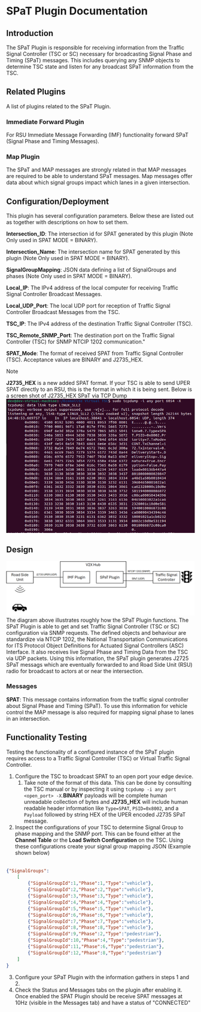 # SPaT Plugin Documentation

## Introduction

The SPaT Plugin is responsible for receiving information from the Traffic Signal Controller (TSC or SC) necessary for broadcasting Signal Phase and Timing (SPaT) messages. This includes querying any SNMP objects to determine TSC state and listen for any broadcast SPaT information from the TSC.

## Related Plugins

A list of plugins related to the SPaT Plugin.

### Immediate Forward Plugin

For RSU Immediate Message Forwarding (IMF) functionality forward SPaT (Signal Phase and Timing Messages).

### Map Plugin

The SPaT and MAP messages are strongly related in that MAP messages are required to be able to understand SPaT messages. Map
messages offer data about which signal groups impact which lanes in a given intersection.

## Configuration/Deployment

This plugin has several configuration parameters. Below these are listed out as together with descriptions on how to set them.

**Intersection_ID**: The intersection id for SPAT generated by this plugin (Note Only used in SPAT MODE = BINARY).

**Intersection_Name**: The intersection name for SPAT generated by this plugin (Note Only used in SPAT MODE = BINARY).

**SignalGroupMapping**: JSON data defining a list of SignalGroups and phases (Note Only used in SPAT MODE = BINARY).

**Local_IP**: The IPv4 address of the local computer for receiving Traffic Signal Controller Broadcast Messages.

**Local_UDP_Port**: The local UDP port for reception of Traffic Signal Controller Broadcast Messages from the TSC.

**TSC_IP**: The IPv4 address of the destination Traffic Signal Controller (TSC).

**TSC_Remote_SNMP_Port**: The destination port on the Traffic Signal Controller (TSC) for SNMP NTCIP 1202 communication."

**SPAT_Mode**: The format of received SPAT from Traffic Signal Controller (TSC). Acceptance values are BINARY and J2735_HEX.
> [!NOTE]
> **J2735_HEX** is a new added SPAT format. If your TSC is able to send UPER SPAT directly to an RSU, this is the format in which it is being sent. Below is a screen shot of J2735_HEX SPaT via TCP Dump
![Alt text](docs/hex_tcpdump.png)

## Design

![Alt text](docs/spat_plugin_design.png)
The diagram above illustrates roughly how the SPaT Plugin functions. The SPaT Plugin is able to get and set Traffic Signal Controller (TSC or SC) configuration via SNMP requests. The defined objects and behaviour are standardize via NTCIP 1202, the National Transportation Communications for ITS Protocol Object Definitions for Actuated Signal Controllers (ASC) Interface. It also receives live Signal Phase and Timing Data from the TSC via UDP packets. Using this information, the SPaT plugin generates J2725 SPaT messags which are eventually forwarded to and Road Side Unit (RSU) radio for broadcast to actors at or near the intersection.

### Messages

**SPAT**: This message contains information from the traffic signal controller about Signal Phase and Timing (SPaT). To use this information for vehicle control the MAP message is also required for mapping signal phase to lanes in an intersection.

## Functionality Testing

Testing the functionality of a configured instance of the SPaT plugin requires access to a Traffic Signal Controller (TSC) or Virtual Traffic Signal Controller.

1) Configure the TSC to broadcast SPAT to an open port your edge device.
   1) Take note of the format of this data. This can be done by consulting the TSC manual or by inspecting it using `tcpdump -i any port <open_port> -X`.**BINARY** payloads will be complete human unreadable collection of bytes and **J2735_HEX** will include human readable header information like `Type=SPAT`, `PSID=0x8002`, and a `Payload` followed by string HEX of the UPER encoded J2735 SPaT message.
2) Inspect the configurations of your TSC to determine Signal Group to phase mapping and the SNMP port. This can be found either at the **Channel Table** or the **Load Switch Configuration** on the TSC. Using these configurations create your signal group mapping JSON (Example shown below)
```json

{"SignalGroups":
    [
        {"SignalGroupId":1,"Phase":1,"Type":"vehicle"},
        {"SignalGroupId":2,"Phase":2,"Type":"vehicle"},
        {"SignalGroupId":3,"Phase":3,"Type":"vehicle"},
        {"SignalGroupId":4,"Phase":4,"Type":"vehicle"},
        {"SignalGroupId":5,"Phase":5,"Type":"vehicle"},
        {"SignalGroupId":6,"Phase":6,"Type":"vehicle"},
        {"SignalGroupId":7,"Phase":7,"Type":"vehicle"},
        {"SignalGroupId":8,"Phase":8,"Type":"vehicle"},
        {"SignalGroupId":9,"Phase":2,"Type":"pedestrian"},
        {"SignalGroupId":10,"Phase":4,"Type":"pedestrian"},
        {"SignalGroupId":11,"Phase":6,"Type":"pedestrian"},
        {"SignalGroupId":12,"Phase":8,"Type":"pedestrian"}
    ]
}
```

3) Configure your SPaT Plugin with the information gathers in steps 1 and 2.
4) Check the Status and Messages tabs on the plugin after enabling it. Once enabled the SPAT Plugin should be receive SPAT messages at 10Hz (visible in the Messages tab) and have a status of "CONNECTED"